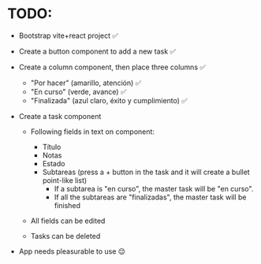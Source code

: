 # TODO:

- Bootstrap vite+react project ✅
- Create a button component to add a new task ✅
- Create a column component, then place three columns ✅

  - "Por hacer" (amarillo, atención) ✅
  - "En curso" (verde, avance) ✅
  - "Finalizada" (azul claro, éxito y cumplimiento) ✅

- Create a task component

  - Following fields in text on component:

    - Título
    - Notas
    - Estado
    - Subtareas (press a + button in the task and it will create a bullet point-like list)
      - If a subtarea is "en curso", the master task will be "en curso".
      - If all the subtareas are "finalizadas", the master task will be finished

  - All fields can be edited
  - Tasks can be deleted

- App needs pleasurable to use 😌
